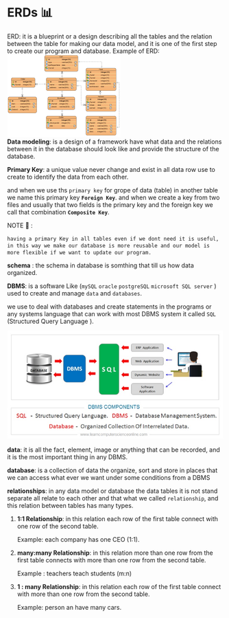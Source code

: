 # ERDs :bar_chart:

ERD: it is a blueprint or a design describing all the tables and the relation between the table for making our data model, and it is one of the first step to create our program and database. 
Example of ERD:
  ![img](./ERDs.png)  
**Data modeling**: is a design of a framework have what data and the relations between it in the database should look like and provide the structure of the database.  

**Primary Key**: a unique value never change and exist in all data row use to create to identify the data from each other.

and when we use ths `primary key` for grope of data (table) in another table we name this primary key **`Foreign Key`**.
and when we create a key from two files and usually that two fields is the primary key and the foreign key we call that combination **`Composite Key`**.

NOTE :scroll: :  
```
having a primary Key in all tables even if we dont need it is useful, in this way we make our database is more reusable and our model is more flexible if we want to update our program. 
```

**schema** : the schema in database is somthing that till us how data organized.


**DBMS**: is a software Like (`mySQL` `oracle` `postgreSQL` `microsoft SQL server` ) used to create and manage `data` and `databases`.

we use to deal with databases and create statements in the programs or any systems language that can work with most DBMS system it called `SQL` (Structured Query Language ).


![img](./dbms.jpg)


**data**: it is all the fact, element, image or anything that can be recorded, and it is the most important thing in any DBMS.

**database**: is a collection of data the organize, sort and store in places that we can access what ever we want under some conditions from a DBMS  

**relationships**: in any data model or database the data tables it is not stand separate all relate to each other and that what we called  `relationship`, and this relation between tables has many types.

1. **1:1 Relationship**: in this relation each row of the first table connect with one row of the second table.

    Example: each company has one CEO (1:1). 

2. **many:many Relationship**: in this relation more than one row from the first table connects with more than one row from the second table.

    Example : teachers teach students (m:n)
3. **1 : many Relationship**: in this relation each row of the first table connect with more than one row from the second table.

    Example: person an have many cars.


